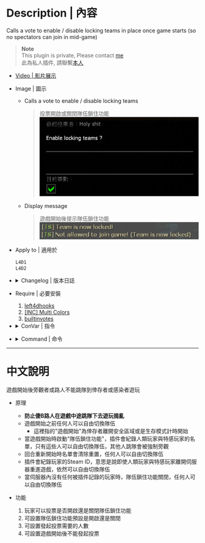 # Description | 內容
Calls a vote to enable / disable locking teams in place once game starts (so no spectators can join in mid-game)

> __Note__ <br/>
This plugin is private, Please contact [me](https://github.com/fbef0102/Game-Private_Plugin#私人插件列表-private-plugins-list)<br/>
此為私人插件, 請聯繫[本人](https://github.com/fbef0102/Game-Private_Plugin#私人插件列表-private-plugins-list)

* [Video | 影片展示](https://youtu.be/B1oghdYb_gE)

* Image | 圖示
	* Calls a vote to enable / disable locking teams
		> 投票開啟或關閉隊伍鎖住功能
		<br/>![teamlock_vote_1](image/teamlock_vote_1.jpg)
	* Display message
		> 遊戲開始後提示隊伍鎖住功能
		<br/>![teamlock_vote_2](image/teamlock_vote_2.jpg)

* Apply to | 適用於
	```
	L4D1
	L4D2
	```

* <details><summary>Changelog | 版本日誌</summary>

	* v1.0 (2022-11-27)
		* Request by GGM
		* Initial Release
</details>

* Require | 必要安裝
	1. [left4dhooks](https://forums.alliedmods.net/showthread.php?t=321696)
	2. [[INC] Multi Colors](https://github.com/fbef0102/L4D1_2-Plugins/releases/tag/Multi-Colors)
	3. [builtinvotes](https://github.com/L4D-Community/builtinvotes/actions)

* <details><summary>ConVar | 指令</summary>

	* cfg/sourcemod/teamlock_vote.cfg
	```php
	// Enable teamlock by default? [1-Enable/0-Disable]
	teamlock_vote_default_value "0"

	// Delay to start another a teamlock vote after vote ends.
	teamlock_vote_delay "60"

	// 0=Plugin off, 1=Plugin on.
	teamlock_vote_enable "1"

	// If 1, players can not start teamlock vote after game starts/survival begins.
	teamlock_vote_game_block "1"

	// Numbers of real survivor and infected player required to start a teamlock vote.
	teamlock_vote_required "2"
	```
</details>

* <details><summary>Command | 命令</summary>
	
	* **Calls a vote to enable / disable locking teams (No one can switch team)**
	```php
	sm_teamlock
	```
</details>

- - - -
# 中文說明
遊戲開始後旁觀者或路人不能跳隊到倖存者或感染者遊玩

* 原理
	* **防止傻B路人在遊戲中途跳隊下去遊玩搗亂**
	* 遊戲開始之前任何人可以自由切換隊伍
		* 這裡指的"遊戲開始"為倖存者離開安全區域或是生存模式計時開始
	* 當遊戲開始時啟動"隊伍鎖住功能"，插件會紀錄人類玩家與特感玩家的名單，只有這些人可以自由切換隊伍，其他人跳隊會被強制旁觀
	* 回合重新開始時名單會清除重置，任何人可以自由切換隊伍
	* 插件會紀錄玩家的Steam ID，意思是說即使人類玩家與特感玩家離開伺服器重進遊戲，依然可以自由切換隊伍
	* 當伺服器內沒有任何被插件記錄的玩家時，隊伍鎖住功能關閉，任何人可以自由切換隊伍

* 功能
	1. 玩家可以投票是否開啟還是關閉隊伍鎖住功能
	2. 可設置隊伍鎖住功能預設是開啟還是關閉
	3. 可設置發起投票需要的人數
	4. 可設置遊戲開始後不能發起投票
